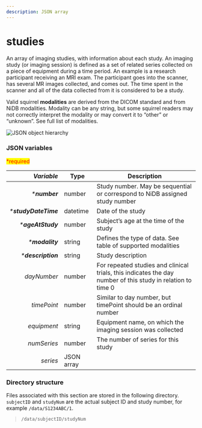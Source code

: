 ```yaml
---
description: JSON array
---
```


# studies

An array of imaging studies, with information about each study. An imaging study (or imaging session) is defined as a set of related series collected on a piece of equipment during a time period. An example is a research participant receiving an MRI exam. The participant goes into the scanner, has several MR images collected, and comes out. The time spent in the scanner and all of the data collected from it is considered to be a study.

Valid squirrel **modalities** are derived from the DICOM standard and from NiDB modalities. Modality can be any string, but some squirrel readers may not correctly interpret the modality or may convert it to “other” or “unknown”. See full list of modalities.

![JSON object hierarchy](https://mermaid.ink/img/pako:eNptkj1rwzAQhv9KUBYFEsjgLip0apdSWqhXQ7la50SNJAt90JiQ\_96TazkljQfdY98jvebsE2t7iUywnQe3X7y8N3ZBl-\_7yJ\_rt9eRVpvNg4QIPC-r-4tCzz8ctAfYIS9w1XfKoVYWA5\_pysCjQ68M2hj4Hy5WziQrpM8vbEkpUPrlPjsxSUVJU71hGISQPCkFbjjSp13g4zp3fw\_MEfR6OWEs\_9tgQQ9BBV5gVsYNeR7gwdAwxlK682imQdcOW17gkjJoLFmLTmktll2Hd9vtOkTfH1Asq6qaePOtZNyLyh3Zmhn0BpSkr3zKRzUs7tFgwwShxA6Sjg1r7JnU5CgWn6SKvWeiAx1wzSDFvh5sy0T0CYv0qIB-GjNZ5x9\_AcdP)

### JSON variables

<mark style="color:red;">\*required</mark>

|        _**Variable**_ | **Type**   | **Description**                                                                                             |
| --------------------: | ---------- | ----------------------------------------------------------------------------------------------------------- |
|        _\***number**_ | number     | Study number. May be sequential or correspond to NiDB assigned study number                                 |
| _\***studyDateTime**_ | datetime   | Date of the study                                                                                           |
|    _\***ageAtStudy**_ | number     | Subject’s age at the time of the study                                                                      |
|      _\***modality**_ | string     | Defines the type of data. See table of supported modalities                                                 |
|   _\***description**_ | string     | Study description                                                                                           |
|           _dayNumber_ | number     | For repeated studies and clinical trials, this indicates the day number of this study in relation to time 0 |
|           _timePoint_ | number     | Similar to day number, but timePoint should be an ordinal number                                            |
|           _equipment_ | string     | Equipment name, on which the imaging session was collected                                                  |
|           _numSeries_ | number     | The number of series for this study                                                                         |
|              _series_ | JSON array |                                                                                                             |

### Directory structure

Files associated with this section are stored in the following directory. `subjectID` and `studyNum` are the actual subject ID and study number, for example `/data/S1234ABC/1`.

> `/data/subjectID/studyNum`
